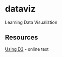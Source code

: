 # dataviz

Learning Data Visualiztion

## Resources

[Using D3](https://using-d3js.com/index.html) - online text
